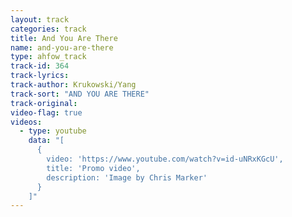 ```yaml
---
layout: track
categories: track
title: And You Are There
name: and-you-are-there
type: ahfow_track
track-id: 364
track-lyrics: 
track-author: Krukowski/Yang
track-sort: "AND YOU ARE THERE"
track-original: 
video-flag: true
videos:
  - type: youtube
    data: "[
      { 
        video: 'https://www.youtube.com/watch?v=id-uNRxKGcU',
        title: 'Promo video',
        description: 'Image by Chris Marker'
      }
    ]"
---
```

